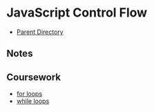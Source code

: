 # JavaScript Control Flow
- [Parent Directory](../)

## Notes

## Coursework
- [for loops](./for-loops.html)
- [while loops](./while-loops.html)
